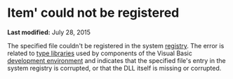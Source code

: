 
# Item' could not be registered

 **Last modified:** July 28, 2015

The specified file couldn't be registered in the system  [registry](b8bdf64f-5920-1ae9-16d0-b26d09524a30.md). The error is related to  [type libraries](b8bdf64f-5920-1ae9-16d0-b26d09524a30.md) used by components of the Visual Basic [development environment](b8bdf64f-5920-1ae9-16d0-b26d09524a30.md) and indicates that the specified file's entry in the system registry is corrupted, or that the DLL itself is missing or corrupted.
